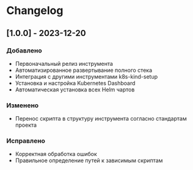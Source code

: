 # Changelog

## [1.0.0] - 2023-12-20
### Добавлено
- Первоначальный релиз инструмента
- Автоматизированное развертывание полного стека
- Интеграция с другими инструментами k8s-kind-setup
- Установка и настройка Kubernetes Dashboard
- Автоматическая установка всех Helm чартов

### Изменено
- Перенос скрипта в структуру инструмента согласно стандартам проекта

### Исправлено
- Корректная обработка ошибок
- Правильное определение путей к зависимым скриптам